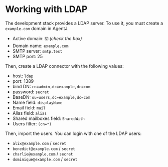 # Working with LDAP

The development stack provides a LDAP server.
To use it, you must create a `example.com` domain in AgentJ.

- Active domain: ☑️ *(check the box)*
- Domain name: `example.com`
- SMTP server: `smtp.test`
- SMTP port: 25

Then, create a LDAP connector with the following values:

- host: `ldap`
- port: 1389
- bind DN: `cn=admin,dc=example,dc=com`
- password: `secret`
- BaseDN: `ou=users,dc=example,dc=com`
- Name field: `displayName`
- Email field: `mail`
- Alias field: `alias`
- Shared mailboxes field: `SharedWith`
- Users filter: `(cn=*)`

Then, import the users.
You can login with one of the LDAP users:

- `alix@example.com` / `secret`
- `benedict@example.com` / `secret`
- `charlie@example.com` / `secret`
- `dominique@example.com` / `secret`
